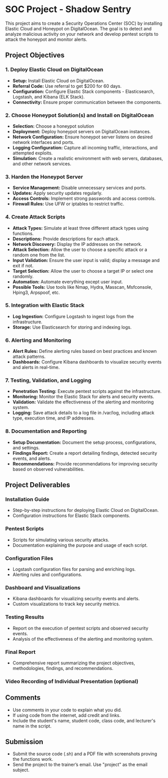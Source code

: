 # SOC Project - Shadow Sentry

This project aims to create a Security Operations Center (SOC) by installing Elastic Cloud and Honeypot on DigitalOcean. The goal is to detect and analyze malicious activity on your network and develop pentest scripts to attack the honeypot and monitor alerts.

## Project Objectives

### 1. Deploy Elastic Cloud on DigitalOcean
- **Setup:** Install Elastic Cloud on DigitalOcean.
- **Referral Code:** Use referral to get $200 for 60 days.
- **Configuration:** Configure Elastic Stack components - Elasticsearch, Logstash, and Kibana (ELK Stack).
- **Connectivity:** Ensure proper communication between the components.

### 2. Choose Honeypot Solution(s) and Install on DigitalOcean
- **Selection:** Choose a honeypot solution
- **Deployment:** Deploy honeypot servers on DigitalOcean instances.
- **Network Configuration:** Ensure honeypot server listens on desired network interfaces and ports.
- **Logging Configuration:** Capture all incoming traffic, interactions, and attempted exploits.
- **Simulation:** Create a realistic environment with web servers, databases, and other network services.

### 3. Harden the Honeypot Server
- **Service Management:** Disable unnecessary services and ports.
- **Updates:** Apply security updates regularly.
- **Access Controls:** Implement strong passwords and access controls.
- **Firewall Rules:** Use UFW or iptables to restrict traffic.

### 4. Create Attack Scripts
- **Attack Types:** Simulate at least three different attack types using functions.
- **Descriptions:** Provide descriptions for each attack.
- **Network Discovery:** Display the IP addresses on the network.
- **Attack Selection:** Allow the user to choose a specific attack or a random one from the list.
- **Input Validation:** Ensure the user input is valid; display a message and exit if not.
- **Target Selection:** Allow the user to choose a target IP or select one randomly.
- **Automation:** Automate everything except user input.
- **Possible Tools:** Use tools like Nmap, Hydra, Masscan, Msfconsole, Hping3, Arpspoof, etc.

### 5. Integration with Elastic Stack
- **Log Ingestion:** Configure Logstash to ingest logs from the infrastructure.
- **Storage:** Use Elasticsearch for storing and indexing logs.

### 6. Alerting and Monitoring
- **Alert Rules:** Define alerting rules based on best practices and known attack patterns.
- **Dashboards:** Configure Kibana dashboards to visualize security events and alerts in real-time.

### 7. Testing, Validation, and Logging
- **Penetration Testing:** Execute pentest scripts against the infrastructure.
- **Monitoring:** Monitor the Elastic Stack for alerts and security events.
- **Validation:** Validate the effectiveness of the alerting and monitoring system.
- **Logging:** Save attack details to a log file in /var/log, including attack type, execution time, and IP addresses.

### 8. Documentation and Reporting
- **Setup Documentation:** Document the setup process, configurations, and settings.
- **Findings Report:** Create a report detailing findings, detected security events, and alerts.
- **Recommendations:** Provide recommendations for improving security based on observed vulnerabilities.

## Project Deliverables

### Installation Guide
- Step-by-step instructions for deploying Elastic Cloud on DigitalOcean.
- Configuration instructions for Elastic Stack components.

### Pentest Scripts
- Scripts for simulating various security attacks.
- Documentation explaining the purpose and usage of each script.

### Configuration Files
- Logstash configuration files for parsing and enriching logs.
- Alerting rules and configurations.

### Dashboard and Visualizations
- Kibana dashboards for visualizing security events and alerts.
- Custom visualizations to track key security metrics.

### Testing Results
- Report on the execution of pentest scripts and observed security events.
- Analysis of the effectiveness of the alerting and monitoring system.

### Final Report
- Comprehensive report summarizing the project objectives, methodologies, findings, and recommendations.

### Video Recording of Individual Presentation (optional)

## Comments
- Use comments in your code to explain what you did.
- If using code from the internet, add credit and links.
- Include the student's name, student code, class code, and lecturer's name in the script.

## Submission
- Submit the source code (.sh) and a PDF file with screenshots proving the functions work.
- Send the project to the trainer’s email. Use "project" as the email subject.

